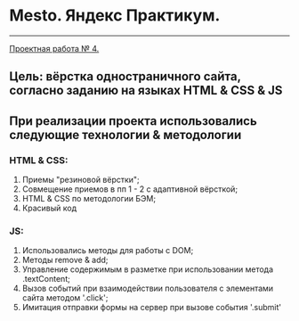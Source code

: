 # Mesto. Яндекс Практикум.
---

[Проектная работа № 4.](https://nikitadanik.github.io/mesto/index.html)

Цель: вёрстка одностраничного сайта, согласно заданию на языках HTML & CSS & JS
---

## При реализации проекта использовались следующие технологии & методологии 
### HTML & CSS:
1. Приемы "резиновой вёрстки";
2. Совмещение приемов в пп 1 - 2 с адаптивной вёрсткой;
3. HTML & CSS по методологии БЭМ;
4. Красивый код

### JS:
1. Использовались методы для работы с DOM;
2. Методы remove & add;
3. Управление содержимым в разметке при использовании метода .textContent;
4. Вызов событий при взаимодействии пользователя с элементами сайта методом '.click'; 
5. Имитация отправки формы на сервер при вызове события '.submit'
